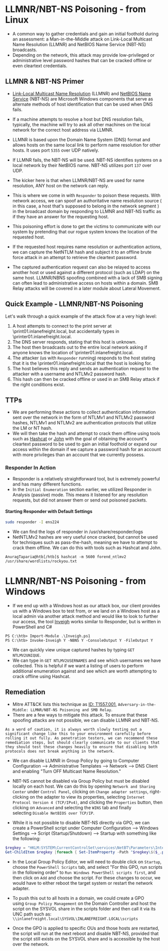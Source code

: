 # LLMNR/NBT-NS Poisoning - from Linux
- A common way to gather credentials and gain an initial foothold during an assessment: a Man-in-the-Middle attack on Link-Local Multicast Name Resolution (LLMNR) and NetBIOS Name Service (NBT-NS) broadcasts. 
- Depending on the network, this attack may provide low-privileged or administrative level password hashes that can be cracked offline or even cleartext credentials.
## LLMNR & NBT-NS Primer
- [Link-Local Multicast Name Resolution](https://datatracker.ietf.org/doc/html/rfc4795) (LLMNR) and [NetBIOS Name Service](https://docs.microsoft.com/en-us/previous-versions/windows/it-pro/windows-2000-server/cc940063(v=technet.10)?redirectedfrom=MSDN) (NBT-NS) are Microsoft Windows components that serve as alternate methods of host identification that can be used when DNS fails. 
- If a machine attempts to resolve a host but DNS resolution fails, typically, the machine will try to ask all other machines on the local network for the correct host address via LLMNR. 
- LLMNR is based upon the Domain Name System (DNS) format and allows hosts on the same local link to perform name resolution for other hosts. It uses port `5355` over UDP natively. 
- If LLMNR fails, the NBT-NS will be used. NBT-NS identifies systems on a local network by their NetBIOS name. NBT-NS utilizes port `137` over UDP.

- The kicker here is that when LLMNR/NBT-NS are used for name resolution, ANY host on the network can reply. 
- This is where we come in with `Responder` to poison these requests. With network access, we can spoof an authoritative name resolution source ( in this case, a host that's supposed to belong in the network segment ) in the broadcast domain by responding to LLMNR and NBT-NS traffic as if they have an answer for the requesting host. 
- This poisoning effort is done to get the victims to communicate with our system by pretending that our rogue system knows the location of the requested host.
- If the requested host requires name resolution or authentication actions, we can capture the NetNTLM hash and subject it to an offline brute force attack in an attempt to retrieve the cleartext password. 
- The captured authentication request can also be relayed to access another host or used against a different protocol (such as LDAP) on the same host. LLMNR/NBNS spoofing combined with a lack of SMB signing can often lead to administrative access on hosts within a domain. SMB Relay attacks will be covered in a later module about Lateral Movement.
## Quick Example - LLMNR/NBT-NS Poisoning

Let's walk through a quick example of the attack flow at a very high level:

1. A host attempts to connect to the print server at \\print01.inlanefreight.local, but accidentally types in \\printer01.inlanefreight.local.
2. The DNS server responds, stating that this host is unknown.
3. The host then broadcasts out to the entire local network asking if anyone knows the location of \\printer01.inlanefreight.local.
4. The attacker (us with `Responder` running) responds to the host stating that it is the \\printer01.inlanefreight.local that the host is looking for.
5. The host believes this reply and sends an authentication request to the attacker with a username and NTLMv2 password hash.
6. This hash can then be cracked offline or used in an SMB Relay attack if the right conditions exist.
## TTPs
- We are performing these actions to collect authentication information sent over the network in the form of NTLMv1 and NTLMv2 password hashes, NTLMv1 and NTLMv2 are authentication protocols that utilize the LM or NT hash. 
- We will then take the hash and attempt to crack them offline using tools such as [Hashcat](https://hashcat.net/hashcat/) or [John](https://www.openwall.com/john/) with the goal of obtaining the account's cleartext password to be used to gain an initial foothold or expand our access within the domain if we capture a password hash for an account with more privileges than an account that we currently possess.
### Responder In Action
- Responder is a relatively straightforward tool, but is extremely powerful and has many different functions. 
- In the `Initial Enumeration` section earlier, we utilized Responder in Analysis (passive) mode. This means it listened for any resolution requests, but did not answer them or send out poisoned packets.
#### Starting Responder with Default Settings
```bash
sudo responder -I ens224 
```
- We can find the logs of responder in /usr/share/responder/logs
- NetNTLMv2 hashes are very useful once cracked, but cannot be used for techniques such as pass-the-hash, meaning we have to attempt to crack them offline. We can do this with tools such as Hashcat and John.
```shell-session
AnuragTaparia@htb[/htb]$ hashcat -m 5600 forend_ntlmv2 /usr/share/wordlists/rockyou.txt 
```

# LLMNR/NBT-NS Poisoning - from Windows

- If we end up with a Windows host as our attack box, our client provides us with a Windows box to test from, or we land on a Windows host as a local admin via another attack method and would like to look to further our access, the tool [Inveigh](https://github.com/Kevin-Robertson/Inveigh) works similar to Responder, but is written in PowerShell and C#
```powershell-session
PS C:\htb> Import-Module .\Inveigh.ps1
PS C:\htb> Invoke-Inveigh Y -NBNS Y -ConsoleOutput Y -FileOutput Y
```
- We can quickly view unique captured hashes by typing `GET NTLMV2UNIQUE`.
- We can type in `GET NTLMV2USERNAMES` and see which usernames we have collected. This is helpful if we want a listing of users to perform additional enumeration against and see which are worth attempting to crack offline using Hashcat.
## Remediation
- Mitre ATT&CK lists this technique as [ID: T1557.001](https://attack.mitre.org/techniques/T1557/001), `Adversary-in-the-Middle: LLMNR/NBT-NS Poisoning and SMB Relay`.
- There are a few ways to mitigate this attack. To ensure that these spoofing attacks are not possible, we can disable LLMNR and NBT-NS. 
```
As a word of caution, it is always worth slowly testing out a significant change like this to your environment carefully before rolling it out fully. As penetration testers, we can recommend these remediation steps, but should clearly communicate to our clients that they should test these changes heavily to ensure that disabling both protocols does not break anything in the network.
```

- We can disable LLMNR in Group Policy by going to Computer Configuration --> Administrative Templates --> Network --> DNS Client and enabling "Turn OFF Multicast Name Resolution."

- NBT-NS cannot be disabled via Group Policy but must be disabled locally on each host. We can do this by opening `Network and Sharing Center` under `Control Panel`, clicking on `Change adapter settings`, right-clicking on the adapter to view its properties, selecting `Internet Protocol Version 4 (TCP/IPv4)`, and clicking the `Properties` button, then clicking on `Advanced` and selecting the `WINS` tab and finally selecting `Disable NetBIOS over TCP/IP`.
- While it is not possible to disable NBT-NS directly via GPO, we can create a PowerShell script under Computer Configuration --> Windows Settings --> Script (Startup/Shutdown) --> Startup with something like the following:
```powershell
$regkey = "HKLM:SYSTEM\CurrentControlSet\services\NetBT\Parameters\Interfaces"
Get-ChildItem $regkey |foreach { Set-ItemProperty -Path "$regkey\$($_.pschildname)" -Name NetbiosOptions -Value 2 -Verbose}
```
- In the Local Group Policy Editor, we will need to double click on `Startup`, choose the `PowerShell Scripts` tab, and select "For this GPO, run scripts in the following order" to `Run Windows PowerShell scripts first`, and then click on `Add` and choose the script. For these changes to occur, we would have to either reboot the target system or restart the network adapter.

- To push this out to all hosts in a domain, we could create a GPO using `Group Policy Management` on the Domain Controller and host the script on the SYSVOL share in the scripts folder and then call it via its UNC path such as: `\\inlanefreight.local\SYSVOL\INLANEFREIGHT.LOCAL\scripts`
- Once the GPO is applied to specific OUs and those hosts are restarted, the script will run at the next reboot and disable NBT-NS, provided that the script still exists on the SYSVOL share and is accessible by the host over the network.